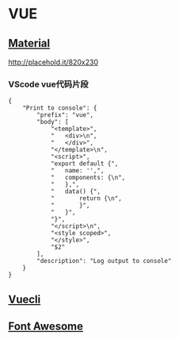 # VUE

## [Material](https://github.com/BurNing1993/VUE/tree/master/Bootstrap_material)

http://placehold.it/820x230

### VScode vue代码片段

    {
        "Print to console": {
            "prefix": "vue",
            "body": [
                "<template>",
                "   <div>\n",
                "   </div>",
                "</template>\n",
                "<script>",
                "export default {",
                "   name: '',",
                "   components: {\n",
                "   },",
                "   data() {",
                "       return {\n",
                "       }",
                "   }",
                "}",
                "</script>\n",
                "<style scoped>",
                "</style>",
                "$2"
            ],
            "description": "Log output to console"
        }
    }


## [Vuecli](https://github.com/BurNing1993/VUE/tree/master/vuecli)

## [Font Awesome](https://fontawesome.com/how-to-use/on-the-web/using-with/vuejs)
